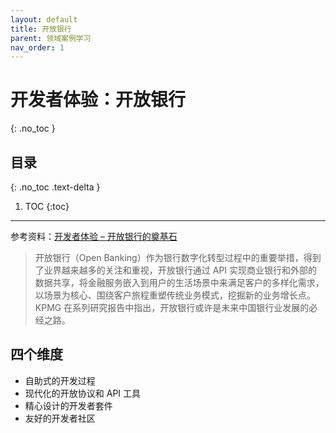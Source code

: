 ```yaml
---
layout: default
title: 开放银行
parent: 领域案例学习
nav_order: 1
---
```


# 开发者体验：开放银行
{: .no_toc }

## 目录
{: .no_toc .text-delta }

1. TOC
{:toc}

---

参考资料：[开发者体验 – 开放银行的奠基石](https://insights.thoughtworks.cn/open-banking-developer-experience/)

> 开放银行（Open Banking）作为银行数字化转型过程中的重要举措，得到了业界越来越多的关注和重视，开放银行通过 API 实现商业银行和外部的数据共享，将金融服务嵌入到用户的生活场景中来满足客户的多样化需求，以场景为核心、围绕客户旅程重塑传统业务模式，挖掘新的业务增长点。KPMG 在系列研究报告中指出，开放银行或许是未来中国银行业发展的必经之路。

## 四个维度

- 自助式的开发过程
- 现代化的开放协议和 API 工具
- 精心设计的开发者套件
- 友好的开发者社区
